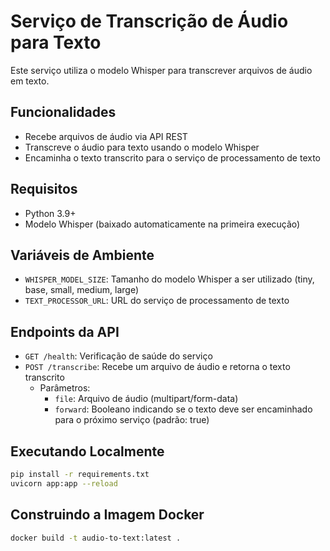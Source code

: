 # Serviço de Transcrição de Áudio para Texto

Este serviço utiliza o modelo Whisper para transcrever arquivos de áudio em texto.

## Funcionalidades

- Recebe arquivos de áudio via API REST
- Transcreve o áudio para texto usando o modelo Whisper
- Encaminha o texto transcrito para o serviço de processamento de texto

## Requisitos

- Python 3.9+
- Modelo Whisper (baixado automaticamente na primeira execução)

## Variáveis de Ambiente

- `WHISPER_MODEL_SIZE`: Tamanho do modelo Whisper a ser utilizado (tiny, base, small, medium, large)
- `TEXT_PROCESSOR_URL`: URL do serviço de processamento de texto

## Endpoints da API

- `GET /health`: Verificação de saúde do serviço
- `POST /transcribe`: Recebe um arquivo de áudio e retorna o texto transcrito
  - Parâmetros:
    - `file`: Arquivo de áudio (multipart/form-data)
    - `forward`: Booleano indicando se o texto deve ser encaminhado para o próximo serviço (padrão: true)

## Executando Localmente

```bash
pip install -r requirements.txt
uvicorn app:app --reload
```

## Construindo a Imagem Docker

```bash
docker build -t audio-to-text:latest .
```
